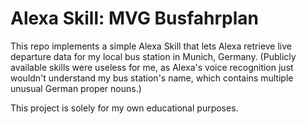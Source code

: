 # Alexa Skill: MVG Busfahrplan

This repo implements a simple Alexa Skill that lets Alexa retrieve live departure data for my local bus station in Munich, Germany.
(Publicly available skills were useless for me, as Alexa's voice recognition just wouldn't understand my bus station's name, which contains multiple unusual German proper nouns.)


This project is solely for my own educational purposes.